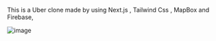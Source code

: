 This is a Uber clone made by using Next.js , Tailwind Css , MapBox and Firebase,


![image](https://user-images.githubusercontent.com/94830605/193873044-70abe931-27a3-4713-b933-5ee61e4a93b9.png)
